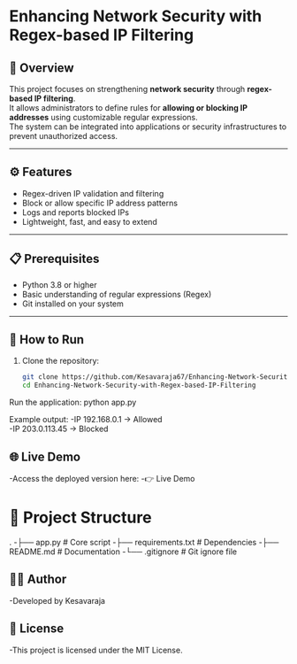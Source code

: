 # Enhancing Network Security with Regex-based IP Filtering

## 📌 Overview
This project focuses on strengthening **network security** through **regex-based IP filtering**.  
It allows administrators to define rules for **allowing or blocking IP addresses** using customizable regular expressions.  
The system can be integrated into applications or security infrastructures to prevent unauthorized access.

---

## ⚙️ Features
- Regex-driven IP validation and filtering  
- Block or allow specific IP address patterns  
- Logs and reports blocked IPs  
- Lightweight, fast, and easy to extend  

---

## 📋 Prerequisites
- Python 3.8 or higher  
- Basic understanding of regular expressions (Regex)  
- Git installed on your system  

---

## 🚀 How to Run

1. Clone the repository:
   ```bash
   git clone https://github.com/Kesavaraja67/Enhancing-Network-Security-with-Regex-based-IP-Filtering.git
   cd Enhancing-Network-Security-with-Regex-based-IP-Filtering
Run the application:
python app.py

Example output:
-IP 192.168.0.1 → Allowed  
-IP 203.0.113.45 → Blocked  

## 🌐 Live Demo

-Access the deployed version here:
-👉 Live Demo

# 📂 Project Structure
.
-├── app.py                # Core script
-├── requirements.txt      # Dependencies
-├── README.md             # Documentation
-└── .gitignore            # Git ignore file

## 👨‍💻 Author

-Developed by Kesavaraja

## 📜 License

-This project is licensed under the MIT License.
